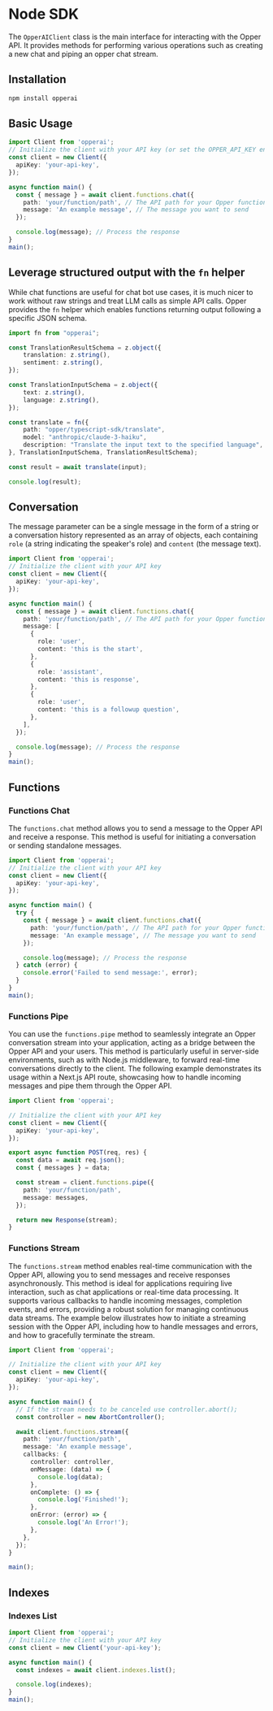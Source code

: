 # Node SDK

The `OpperAIClient` class is the main interface for interacting with the Opper API. It provides methods for performing various operations such as creating a new chat and piping an opper chat stream.

## Installation

```bash
npm install opperai
```

## Basic Usage

```typescript
import Client from 'opperai';
// Initialize the client with your API key (or set the OPPER_API_KEY env variable)
const client = new Client({
  apiKey: 'your-api-key',
});

async function main() {
  const { message } = await client.functions.chat({
    path: 'your/function/path', // The API path for your Opper function
    message: 'An example message', // The message you want to send
  });

  console.log(message); // Process the response
}
main();
```

## Leverage structured output with the `fn` helper

While chat functions are useful for chat bot use cases, it is much nicer to work without raw strings and treat LLM calls as simple API calls. Opper provides the `fn` helper which enables functions returning output following a specific JSON schema.


```typescript
import fn from "opperai";

const TranslationResultSchema = z.object({
    translation: z.string(),
    sentiment: z.string(),
});

const TranslationInputSchema = z.object({
    text: z.string(),
    language: z.string(),
});

const translate = fn({
    path: "opper/typescript-sdk/translate",
    model: "anthropic/claude-3-haiku",
    description: "Translate the input text to the specified language",
}, TranslationInputSchema, TranslationResultSchema);

const result = await translate(input);

console.log(result);
```






## Conversation

The message parameter can be a single message in the form of a string or a conversation history represented as an array of objects, each containing `role` (a string indicating the speaker's role) and `content` (the message text).

```typescript
import Client from 'opperai';
// Initialize the client with your API key
const client = new Client({
  apiKey: 'your-api-key',
});

async function main() {
  const { message } = await client.functions.chat({
    path: 'your/function/path', // The API path for your Opper function
    message: [
      {
        role: 'user',
        content: 'this is the start',
      },
      {
        role: 'assistant',
        content: 'this is response',
      },
      {
        role: 'user',
        content: 'this is a followup question',
      },
    ],
  });

  console.log(message); // Process the response
}
main();
```

## Functions

### Functions Chat

The `functions.chat` method allows you to send a message to the Opper API and receive a response. This method is useful for initiating a conversation or sending standalone messages.

```typescript
import Client from 'opperai';
// Initialize the client with your API key
const client = new Client({
  apiKey: 'your-api-key',
});

async function main() {
  try {
    const { message } = await client.functions.chat({
      path: 'your/function/path', // The API path for your Opper function
      message: 'An example message', // The message you want to send
    });

    console.log(message); // Process the response
  } catch (error) {
    console.error('Failed to send message:', error);
  }
}
main();
```

### Functions Pipe

You can use the `functions.pipe` method to seamlessly integrate an Opper conversation stream into your application, acting as a bridge between the Opper API and your users. This method is particularly useful in server-side environments, such as with Node.js middleware, to forward real-time conversations directly to the client. The following example demonstrates its usage within a Next.js API route, showcasing how to handle incoming messages and pipe them through the Opper API.

```typescript
import Client from 'opperai';

// Initialize the client with your API key
const client = new Client({
  apiKey: 'your-api-key',
});

export async function POST(req, res) {
  const data = await req.json();
  const { messages } = data;

  const stream = client.functions.pipe({
    path: 'your/function/path',
    message: messages,
  });

  return new Response(stream);
}
```

### Functions Stream

The `functions.stream` method enables real-time communication with the Opper API, allowing you to send messages and receive responses asynchronously. This method is ideal for applications requiring live interaction, such as chat applications or real-time data processing. It supports various callbacks to handle incoming messages, completion events, and errors, providing a robust solution for managing continuous data streams. The example below illustrates how to initiate a streaming session with the Opper API, including how to handle messages and errors, and how to gracefully terminate the stream.

```typescript
import Client from 'opperai';

// Initialize the client with your API key
const client = new Client({
  apiKey: 'your-api-key',
});

async function main() {
  // If the stream needs to be canceled use controller.abort();
  const controller = new AbortController();

  await client.functions.stream({
    path: 'your/function/path',
    message: 'An example message',
    callbacks: {
      controller: controller,
      onMessage: (data) => {
        console.log(data);
      },
      onComplete: () => {
        console.log('Finished!');
      },
      onError: (error) => {
        console.log('An Error!');
      },
    },
  });
}

main();
```

## Indexes

### Indexes List

```typescript
import Client from 'opperai';
// Initialize the client with your API key
const client = new Client('your-api-key');

async function main() {
  const indexes = await client.indexes.list();

  console.log(indexes);
}
main();
```
